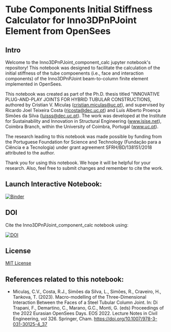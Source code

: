 # Tube Components Initial Stiffness Calculator for Inno3DPnPJoint Element from OpenSees

## Intro
Welcome to the Inno3DPnPJoint_component_calc jupyter notebook's repository! This notebook was designed to facilitate the calculation of the initial stiffness of the tube compoenents (i.e., face and interaction components) of the Inno3DPnPJoint beam-to-column finite element implemented in OpenSees.

This notebook was created as part of the Ph.D. thesis titled "INNOVATIVE PLUG-AND-PLAY JOINTS FOR HYBRID TUBULAR CONSTRUCTIONS, authored by Cristian V. Miculaș (cristian.miculas@uc.pt), and supervised by Ricardo Joel Teixeira Costa (rjcosta@dec.uc.pt) and Luís Alberto Proença Simões da Silva (luisss@dec.uc.pt). The work was developed at the Institute for Sustainability and Innovation in Structural Engineering (www.isise.net), Coimbra Branch, within the University of Coimbra, Portugal (www.uc.pt).

The research leading to this notebook was made possible by funding from the Portuguese Foundation for Science and Technology (Fundação para a Ciência e a Tecnologia) under grant agreement SFRH/BD/138151/2018 attributed to the author.

Thank you for using this notebook. We hope it will be helpful for your research. Also, feel free to submit changes and remember to cite the work.

## Launch Interactive Notebook:
[![Binder](https://mybinder.org/badge_logo.svg)](https://mybinder.org/v2/gh/cvmiculas/Inno3DPnPJoint_component_calc/HEAD)

## DOI
Cite the Inno3DPnPJoint_component_calc notebook using:

[![DOI](https://zenodo.org/badge/633002290.svg)](https://zenodo.org/badge/latestdoi/633002290)

## License
[MIT License](LICENSE)

## References related to this notebook:
- Miculaş, C.V., Costa, R.J., Simões da Silva, L., Simões, R., Craveiro, H., Tankova, T. (2023). Macro-modelling of the Three-Dimensional Interaction Between the Faces of a Steel Tubular Column Joint. In: Di Trapani, F., Demartino, C., Marano, G.C., Monti, G. (eds) Proceedings of the 2022 Eurasian OpenSees Days. EOS 2022. Lecture Notes in Civil Engineering, vol 326. Springer, Cham. https://doi.org/10.1007/978-3-031-30125-4_37